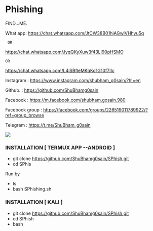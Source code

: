 # Phishing

FIND...ME.

What app: https://chat.whatsapp.com/JtCW38B01hjAGwlVHhyu5q

     OR
https://chat.whatsapp.com/JyqQKyXuw3f43Ll90pHSMO

    OR
https://chat.whatsapp.com/L4iSBfleMKqKd1G10f7IIc

Instagram : https://www.instagram.com/shubham_g0sain/?hl=en

Github. : https://github.com/ShuBhamg0sain

Facebook : https://m.facebook.com/shubham.gosain.980

Facebook group : https://facebook.com/groups/226519011789922/?ref=group_browse

Telegram : https://t.me/ShuBham_g0sain


![ ](https://raw.githubusercontent.com/ShuBhamg0sain/SPhish/master/Screenshot/Screenshot_20200926_234411.jpg)

### INSTALLATION [ TERMUX APP --ANDROID ]
* git clone https://github.com/ShuBhamg0sain/SPhish.git
* cd SPhis

Run by 

* ls
* bash SPhishing.sh

### INSTALLATION [ KALI ]
* git clone https://github.com/ShuBhamg0sain/SPhish.git
* cd SPhish
* bash 
